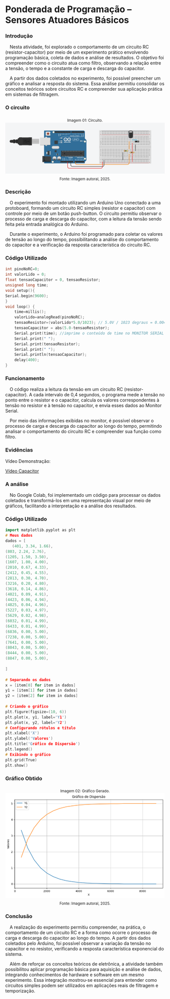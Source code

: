 # Ponderada de Programação – Sensores Atuadores Básicos

### Introdução
&emsp;Nesta atividade, foi explorado o comportamento de um circuito RC (resistor-capacitor) por meio de um experimento prático envolvendo programação básica, coleta de dados e análise de resultados. O objetivo foi compreender como o circuito atua como filtro, observando a relação entre a tensão, o tempo e a constante de carga e descarga do capacitor.

&emsp;A partir dos dados coletados no experimento, foi possível preencher um gráfico e analisar a resposta do sistema. Essa análise permitiu consolidar os conceitos teóricos sobre circuitos RC e compreender sua aplicação prática em sistemas de filtragem.


### O circuito

<div align="center">
<sub>Imagem 01: Circuito.</sub>
</div>
<div align="center">
<img src="assets/imagens/circuito.png">
</div>

<div align="center">
<sub>Fonte: Imagem autoral, 2025.</sub>
</div>

### Descrição
&emsp;O experimento foi montado utilizando um Arduino Uno conectado a uma protoboard, formando um circuito RC simples (resistor e capacitor) com controle por meio de um botão push-button. O circuito permitiu observar o processo de carga e descarga do capacitor, com a leitura da tensão sendo feita pela entrada analógica do Arduino.

&emsp;Durante o experimento, o Arduino foi programado para coletar os valores de tensão ao longo do tempo, possibilitando a análise do comportamento do capacitor e a verificação da resposta característica do circuito RC.

### Código Utilizado

```cpp
int pinoNoRC=0; 
int valorLido = 0;
float tensaoCapacitor = 0, tensaoResistor;
unsigned long time; 
void setup(){ 
Serial.begin(9600); 
} 
void loop() { 
	time=millis(); 
	valorLido=analogRead(pinoNoRC); 
	tensaoResistor=(valorLido*5.0/1023); // 5.0V / 1023 degraus = 0.0048876 
	tensaoCapacitor = abs(5.0-tensaoResistor);
 	Serial.print(time); //imprime o conteúdo de time no MONITOR SERIAL
    Serial.print(" "); 
  	Serial.print(tensaoResistor);
  	Serial.print(" ");
  	Serial.println(tensaoCapacitor); 
	delay(400); 
}
```


### Funcionamento
&emsp;O código realiza a leitura da tensão em um circuito RC (resistor-capacitor). A cada intervalo de 0,4 segundos, o programa mede a tensão no ponto entre o resistor e o capacitor, calcula os valores correspondentes à tensão no resistor e à tensão no capacitor, e envia esses dados ao Monitor Serial.

&emsp;Por meio das informações exibidas no monitor, é possível observar o processo de carga e descarga do capacitor ao longo do tempo, permitindo analisar o comportamento do circuito RC e compreender sua função como filtro.

### Evidências

Vídeo Demonstração: 

[Vídeo Capacitor](https://youtu.be/hOUjMogX8hgQ)


### A análise

&emsp;No Google Colab, foi implementado um código para processar os dados coletados e transformá-los em uma representação visual por meio de gráficos, facilitando a interpretação e a análise dos resultados.

### Código Utilizado

```cpp
import matplotlib.pyplot as plt
# Meus dados
dados = [
   (401, 3.34, 1.66),
(803, 2.24, 2.76),
(1205, 1.50, 3.50),
(1607, 1.00, 4.00),
(2010, 0.67, 4.33),
(2412, 0.45, 4.55),
(2813, 0.30, 4.70),
(3216, 0.20, 4.80),
(3618, 0.14, 4.86),
(4021, 0.09, 4.91),
(4423, 0.06, 4.94),
(4825, 0.04, 4.96),
(5227, 0.03, 4.97),
(5629, 0.02, 4.98),
(6032, 0.01, 4.99),
(6433, 0.01, 4.99),
(6836, 0.00, 5.00),
(7238, 0.00, 5.00),
(7641, 0.00, 5.00),
(8043, 0.00, 5.00),
(8444, 0.00, 5.00),
(8847, 0.00, 5.00),

]

# Separando os dados
x = [item[0] for item in dados]
y1 = [item[1] for item in dados]
y2 = [item[2] for item in dados]

# Criando o gráfico
plt.figure(figsize=(10, 6))
plt.plot(x, y1, label='Y1')
plt.plot(x, y2, label='Y2')
# Configurando rótulos e título
plt.xlabel('X')
plt.ylabel('Valores')
plt.title('Gráfico de Dispersão')
plt.legend()
# Exibindo o gráfico
plt.grid(True)
plt.show()
```
### Gráfico Obtido

<div align="center">
<sub>Imagem 02: Gráfico Gerado.</sub>
</div>
<div align="center">
<img src="assets/imagens/grafico.png">
</div>

<div align="center">
<sub>Fonte: Imagem autoral, 2025.</sub>
</div>

###  Conclusão
&emsp;A realização do experimento permitiu compreender, na prática, o comportamento de um circuito RC e a forma como ocorre o processo de carga e descarga do capacitor ao longo do tempo. A partir dos dados coletados pelo Arduino, foi possível observar a variação da tensão no capacitor e no resistor, verificando a resposta característica exponencial do sistema.

&emsp;Além de reforçar os conceitos teóricos de eletrônica, a atividade também possibilitou aplicar programação básica para aquisição e análise de dados, integrando conhecimentos de hardware e software em um mesmo experimento. Essa integração mostrou-se essencial para entender como circuitos simples podem ser utilizados em aplicações reais de filtragem e temporização.